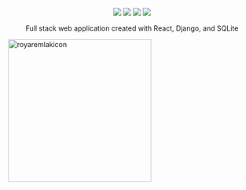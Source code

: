<p align="center">

<img src="https://img.shields.io/badge/build-success-brightgreen"/>

<img src="https://img.shields.io/badge/development-ongoing-brightgreen"/>
  
<img src="https://img.shields.io/badge/PRs-welcome-brightgreen.svg"/>
  
<a>
  <img src="https://img.shields.io/badge/-royaremlak.com-orange"/>
</a>
  
  
</p>

<p align= "center">
 Full stack web application created with React, Django, and SQLite
  </p>


<img width="291" alt="royaremlakicon" align= "center" src="https://user-images.githubusercontent.com/85699024/125648549-4a6c1755-97f1-424d-9fdf-e3eb98399290.png">
